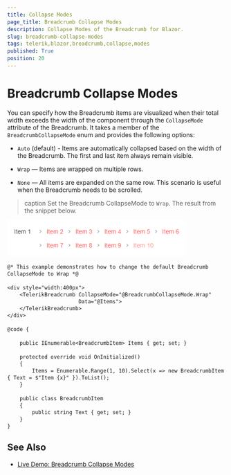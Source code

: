 ```yaml
---
title: Collapse Modes
page_title: Breadcrumb Collapse Modes
description: Collapse Modes of the Breadcrumb for Blazor.
slug: breadcrumb-collapse-modes
tags: telerik,blazor,breadcrumb,collapse,modes
published: True
position: 20
---
```



# Breadcrumb Collapse Modes

You can specify how the Breadcrumb items are visualized when their total width exceeds the width of the component through the `CollapseMode` attribute of the Breadcrumb. It takes a member of the `BreadcrumbCollapseMode` enum and provides the following options:

* `Auto` (default) - Items are automatically collapsed based on the width of the Breadcrumb. The first and last item always remain visible.

* `Wrap` — Items are wrapped on multiple rows.

* `None` — All items are expanded on the same row. This scenario is useful when the Breadcrumb needs to be scrolled.

>caption Set the Breadcrumb CollapseMode to `Wrap`. The result from the snippet below.

![Breadcrumb CollapseMode Wrap](images/breadcrumb-collapse-modes-example.png)

````CSHTML
@* This example demonstrates how to change the default Breadcrumb CollapseMode to Wrap *@

<div style="width:400px">
    <TelerikBreadcrumb CollapseMode="@BreadcrumbCollapseMode.Wrap"
                       Data="@Items">
    </TelerikBreadcrumb>
</div>

@code {

    public IEnumerable<BreadcrumbItem> Items { get; set; }

    protected override void OnInitialized()
    {
        Items = Enumerable.Range(1, 10).Select(x => new BreadcrumbItem { Text = $"Item {x}" }).ToList();
    }

    public class BreadcrumbItem
    {
        public string Text { get; set; }
    }
}
````

## See Also

* [Live Demo: Breadcrumb Collapse Modes](https://demos.telerik.com/blazor-ui/breadcrumb/collapse-modes)